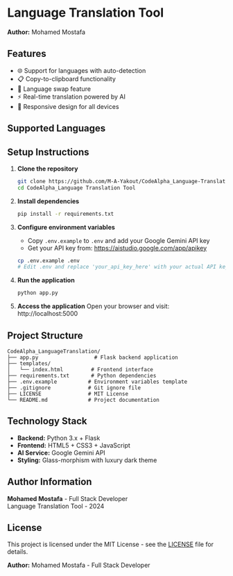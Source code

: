 # Language Translation Tool
**Author:** Mohamed Mostafa

## Features

- 🌐 Support for languages with auto-detection
- 📋 Copy-to-clipboard functionality
- 🔄 Language swap feature
- ⚡ Real-time translation powered by AI
- 📱 Responsive design for all devices

## Supported Languages

## Setup Instructions

1. **Clone the repository**
   ```bash
   git clone https://github.com/M-A-Yakout/CodeAlpha_Language-Translation-Tool.git
   cd CodeAlpha_Language Translation Tool
   ```

2. **Install dependencies**
   ```bash
   pip install -r requirements.txt
   ```

3. **Configure environment variables**
   - Copy `.env.example` to `.env` and add your Google Gemini API key
   - Get your API key from: https://aistudio.google.com/app/apikey
   ```bash
   cp .env.example .env
   # Edit .env and replace 'your_api_key_here' with your actual API key
   ```

4. **Run the application**
   ```bash
   python app.py
   ```

5. **Access the application**
   Open your browser and visit: http://localhost:5000

## Project Structure

```
CodeAlpha_LanguageTranslation/
├── app.py                  # Flask backend application
├── templates/
│   └── index.html         # Frontend interface
├── requirements.txt       # Python dependencies
├── .env.example          # Environment variables template
├── .gitignore            # Git ignore file
├── LICENSE               # MIT License
└── README.md             # Project documentation
```

## Technology Stack

- **Backend:** Python 3.x + Flask
- **Frontend:** HTML5 + CSS3 + JavaScript
- **AI Service:** Google Gemini API
- **Styling:** Glass-morphism with luxury dark theme

## Author Information

**Mohamed Mostafa** - Full Stack Developer  
Language Translation Tool - 2024

## License

This project is licensed under the MIT License - see the [LICENSE](LICENSE) file for details.

**Author:** Mohamed Mostafa - Full Stack Developer
